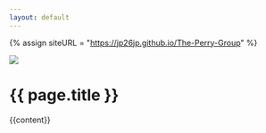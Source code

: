 ```yaml
---
layout: default
---
```

{% assign siteURL = "https://jp26jp.github.io/The-Perry-Group" %}
<div id="container" class="clearfix">
  <div id="main-image" class="halves">
    <img src="{{ siteURL }}{{ page.image }}" />
  </div>
  <div id="main-content" class="halves">
    <h1>{{ page.title }}</h1>
    {{content}}
  </div>
</div>

